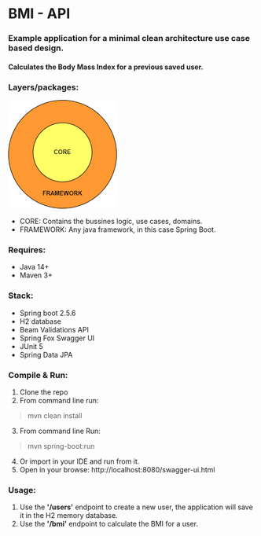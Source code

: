# BMI - API
### Example application for a minimal clean architecture use case based design.

#### Calculates the Body Mass Index for a previous saved user.

### Layers/packages:
![Layers](layers.png)

- CORE: Contains the bussines logic, use cases, domains.
- FRAMEWORK: Any java framework, in this case Spring Boot.

### Requires:
- Java 14+
- Maven 3+

### Stack:
- Spring boot 2.5.6
- H2 database
- Beam Validations API
- Spring Fox Swagger UI
- JUnit 5
- Spring Data JPA

### Compile & Run:
1. Clone the repo
2. From command line run:
>mvn clean install
3. From command line Run: 
>mvn spring-boot:run
4. Or import in your IDE and run from it.
5. Open in your browse: http://localhost:8080/swagger-ui.html

### Usage:
1. Use the **'/users'** endpoint to create a new user, the application will save it in the H2 memory database.
2. Use the **'/bmi'** endpoint to calculate the BMI for a user.